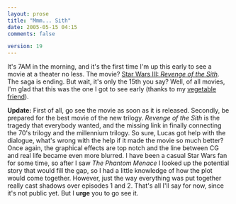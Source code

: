 ```yaml
---
layout: prose
title: "Mmm... Sith"
date: 2005-05-15 04:15
comments: false

version: 19
---
```


It's 7AM in the morning, and it's the first time I'm up this early to see a movie at a theater no less. The movie? [Star Wars III: *Revenge of the Sith*][1]. The saga is ending. But wait, it's only the 15th you say? Well, of all movies, I'm glad that this was the one I got to see early (thanks to my [vegetable friend][2]).

**Update:** First of all, go see the movie as soon as it is released. Secondly, be prepared for the best movie of the new trilogy. *Revenge of the Sith* is the tragedy that everybody wanted, and the missing link in finally connecting the 70's trilogy and the millennium trilogy. So sure, Lucas got help with the dialogue, what's wrong with the help if it made the movie so much better? Once again, the graphical effects are top notch and the line between CG and real life became even more blurred. I have been a casual Star Wars fan for some time, so after I saw *The Phantom Menace* I looked up the potential story that would fill the gap, so I had a little knowledge of how the plot would come together. However, just the way everything was put together really cast shadows over episodes 1 and 2. That's all I'll say for now, since it's not public yet. But I **urge** you to go see it.

[1]: http://www.starwars.com/
[2]: http://www.livejournal.com/users/cghureins/
